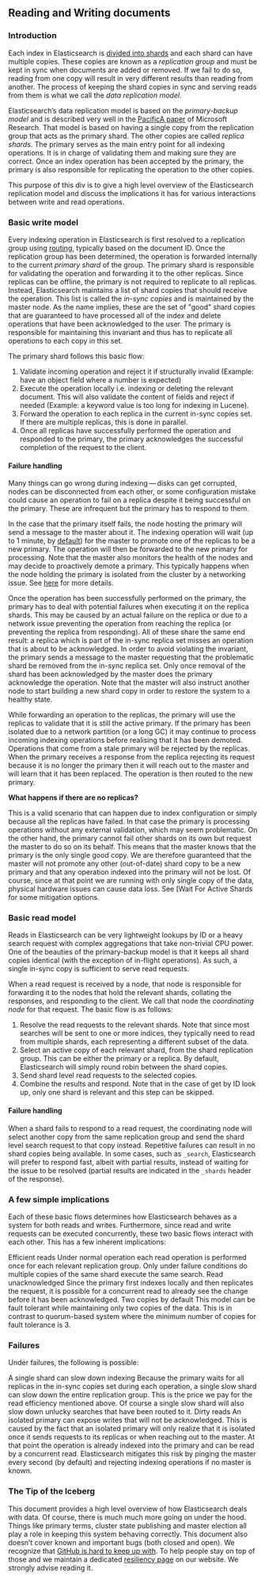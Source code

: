 ## Reading and Writing documents

### Introduction

Each index in Elasticsearch is [divided into shards](gs-basic-concepts.html#getting-started-shards-and-replicas) and each shard can have multiple copies. These copies are known as a _replication group_ and must be kept in sync when documents are added or removed. If we fail to do so, reading from one copy will result in very different results than reading from another. The process of keeping the shard copies in sync and serving reads from them is what we call the _data replication model_.

Elasticsearch’s data replication model is based on the _primary-backup model_ and is described very well in the [PacificA paper](https://www.microsoft.com/en-us/research/publication/pacifica-replication-in-log-based-distributed-storage-systems/) of Microsoft Research. That model is based on having a single copy from the replication group that acts as the primary shard. The other copies are called _replica shards_. The primary serves as the main entry point for all indexing operations. It is in charge of validating them and making sure they are correct. Once an index operation has been accepted by the primary, the primary is also responsible for replicating the operation to the other copies.

This purpose of this div is to give a high level overview of the Elasticsearch replication model and discuss the implications it has for various interactions between write and read operations.

### Basic write model

Every indexing operation in Elasticsearch is first resolved to a replication group using [routing](docs-index_.html#index-routing), typically based on the document ID. Once the replication group has been determined, the operation is forwarded internally to the current _primary shard_ of the group. The primary shard is responsible for validating the operation and forwarding it to the other replicas. Since replicas can be offline, the primary is not required to replicate to all replicas. Instead, Elasticsearch maintains a list of shard copies that should receive the operation. This list is called the _in-sync copies_ and is maintained by the master node. As the name implies, these are the set of "good" shard copies that are guaranteed to have processed all of the index and delete operations that have been acknowledged to the user. The primary is responsible for maintaining this invariant and thus has to replicate all operations to each copy in this set.

The primary shard follows this basic flow:

  1. Validate incoming operation and reject it if structurally invalid (Example: have an object field where a number is expected) 
  2. Execute the operation locally i.e. indexing or deleting the relevant document. This will also validate the content of fields and reject if needed (Example: a keyword value is too long for indexing in Lucene). 
  3. Forward the operation to each replica in the current in-sync copies set. If there are multiple replicas, this is done in parallel. 
  4. Once all replicas have successfully performed the operation and responded to the primary, the primary acknowledges the successful completion of the request to the client. 



#### Failure handling

Many things can go wrong during indexing — disks can get corrupted, nodes can be disconnected from each other, or some configuration mistake could cause an operation to fail on a replica despite it being successful on the primary. These are infrequent but the primary has to respond to them.

In the case that the primary itself fails, the node hosting the primary will send a message to the master about it. The indexing operation will wait (up to 1 minute, by [default](index-modules.html#dynamic-index-settings)) for the master to promote one of the replicas to be a new primary. The operation will then be forwarded to the new primary for processing. Note that the master also monitors the health of the nodes and may decide to proactively demote a primary. This typically happens when the node holding the primary is isolated from the cluster by a networking issue. See [here](docs-replication.html#demoted-primary) for more details.

Once the operation has been successfully performed on the primary, the primary has to deal with potential failures when executing it on the replica shards. This may be caused by an actual failure on the replica or due to a network issue preventing the operation from reaching the replica (or preventing the replica from responding). All of these share the same end result: a replica which is part of the in-sync replica set misses an operation that is about to be acknowledged. In order to avoid violating the invariant, the primary sends a message to the master requesting that the problematic shard be removed from the in-sync replica set. Only once removal of the shard has been acknowledged by the master does the primary acknowledge the operation. Note that the master will also instruct another node to start building a new shard copy in order to restore the system to a healthy state.

While forwarding an operation to the replicas, the primary will use the replicas to validate that it is still the active primary. If the primary has been isolated due to a network partition (or a long GC) it may continue to process incoming indexing operations before realising that it has been demoted. Operations that come from a stale primary will be rejected by the replicas. When the primary receives a response from the replica rejecting its request because it is no longer the primary then it will reach out to the master and will learn that it has been replaced. The operation is then routed to the new primary.

 **What happens if there are no replicas?**

This is a valid scenario that can happen due to index configuration or simply because all the replicas have failed. In that case the primary is processing operations without any external validation, which may seem problematic. On the other hand, the primary cannot fail other shards on its own but request the master to do so on its behalf. This means that the master knows that the primary is the only single good copy. We are therefore guaranteed that the master will not promote any other (out-of-date) shard copy to be a new primary and that any operation indexed into the primary will not be lost. Of course, since at that point we are running with only single copy of the data, physical hardware issues can cause data loss. See [Wait For Active Shards for some mitigation options.

### Basic read model

Reads in Elasticsearch can be very lightweight lookups by ID or a heavy search request with complex aggregations that take non-trivial CPU power. One of the beauties of the primary-backup model is that it keeps all shard copies identical (with the exception of in-flight operations). As such, a single in-sync copy is sufficient to serve read requests.

When a read request is received by a node, that node is responsible for forwarding it to the nodes that hold the relevant shards, collating the responses, and responding to the client. We call that node the _coordinating node_ for that request. The basic flow is as follows:

  1. Resolve the read requests to the relevant shards. Note that since most searches will be sent to one or more indices, they typically need to read from multiple shards, each representing a different subset of the data. 
  2. Select an active copy of each relevant shard, from the shard replication group. This can be either the primary or a replica. By default, Elasticsearch will simply round robin between the shard copies. 
  3. Send shard level read requests to the selected copies. 
  4. Combine the results and respond. Note that in the case of get by ID look up, only one shard is relevant and this step can be skipped. 



#### Failure handling

When a shard fails to respond to a read request, the coordinating node will select another copy from the same replication group and send the shard level search request to that copy instead. Repetitive failures can result in no shard copies being available. In some cases, such as `_search`, Elasticsearch will prefer to respond fast, albeit with partial results, instead of waiting for the issue to be resolved (partial results are indicated in the `_shards` header of the response).

### A few simple implications

Each of these basic flows determines how Elasticsearch behaves as a system for both reads and writes. Furthermore, since read and write requests can be executed concurrently, these two basic flows interact with each other. This has a few inherent implications:

Efficient reads 
     Under normal operation each read operation is performed once for each relevant replication group. Only under failure conditions do multiple copies of the same shard execute the same search. 
Read unacknowledged 
     Since the primary first indexes locally and then replicates the request, it is possible for a concurrent read to already see the change before it has been acknowledged. 
Two copies by default 
     This model can be fault tolerant while maintaining only two copies of the data. This is in contrast to quorum-based system where the minimum number of copies for fault tolerance is 3. 

### Failures

Under failures, the following is possible:

A single shard can slow down indexing 
     Because the primary waits for all replicas in the in-sync copies set during each operation, a single slow shard can slow down the entire replication group. This is the price we pay for the read efficiency mentioned above. Of course a single slow shard will also slow down unlucky searches that have been routed to it. 
Dirty reads 
     An isolated primary can expose writes that will not be acknowledged. This is caused by the fact that an isolated primary will only realize that it is isolated once it sends requests to its replicas or when reaching out to the master. At that point the operation is already indexed into the primary and can be read by a concurrent read. Elasticsearch mitigates this risk by pinging the master every second (by default) and rejecting indexing operations if no master is known. 

### The Tip of the Iceberg

This document provides a high level overview of how Elasticsearch deals with data. Of course, there is much much more going on under the hood. Things like primary terms, cluster state publishing and master election all play a role in keeping this system behaving correctly. This document also doesn’t cover known and important bugs (both closed and open). We recognize that [GitHub is hard to keep up with](https://github.com/elastic/elasticsearch/issues?q=label%3Aresiliency). To help people stay on top of those and we maintain a dedicated [resiliency page](https://www.elastic.co/guide/en/elasticsearch/resiliency/current/index.html) on our website. We strongly advise reading it.
